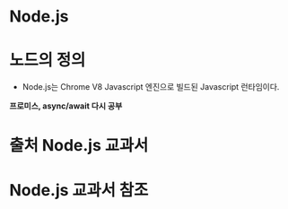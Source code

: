Node.js
=======
# 노드의 정의
* Node.js는 Chrome V8 Javascript 엔진으로 빌드된 Javascript 런타임이다.


**프로미스, async/await 다시 공부**
# 출처 Node.js 교과서
# Node.js 교과서 참조

